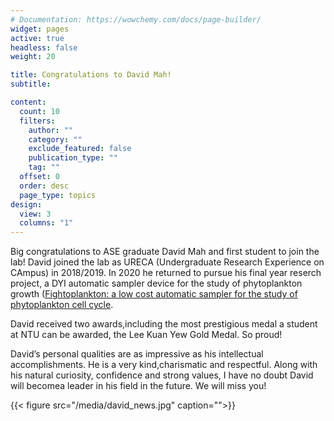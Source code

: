 ```yaml
---
# Documentation: https://wowchemy.com/docs/page-builder/
widget: pages
active: true
headless: false
weight: 20

title: Congratulations to David Mah!
subtitle:

content:
  count: 10
  filters:
    author: ""
    category: ""
    exclude_featured: false
    publication_type: ""
    tag: ""
  offset: 0
  order: desc
  page_type: topics
design:
  view: 3
  columns: "1"
---
```


Big congratulations to ASE graduate David Mah and first student to join the lab! David joined the lab as URECA (Undergraduate Research Experience on CAmpus) in 2018/2019. In 2020 he returned to pursue his final year reserch project, a DYI automatic sampler device for the study of phytoplankton growth ([Fightoplankton: a low cost automatic sampler for the study of phytoplankton cell cycle](https://figshare.com/articles/online_resource/Fightoplankton_A_low-cost_automatic_sampler_for_the_study_of_phytoplankton_cell_cycle/14798013).

David received two awards,including the most prestigious medal a student at NTU can be awarded, the Lee Kuan Yew Gold Medal. So proud!

David’s personal qualities are as impressive as his intellectual accomplishments.  He is a very kind,charismatic and respectful.  Along with his natural curiosity, confidence and strong values, I have no doubt David will becomea leader in his field in the future.  We will miss you!

{{< figure src="/media/david_news.jpg" caption="">}}